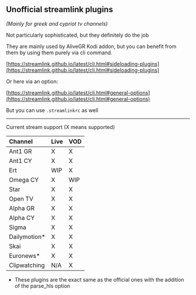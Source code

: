 ## Unofficial streamlink plugins

*(Mainly for greek and cypriot tv channels)*

Not particularly sophisticated, but they definitely do the job

They are mainly used by AliveGR Kodi addon, but you can benefit from them by using them purely via cli command.

[https://streamlink.github.io/latest/cli.html#sideloading-plugins](https://streamlink.github.io/latest/cli.html#sideloading-plugins)

Or here via an option:

[https://streamlink.github.io/latest/cli.html#general-options](https://streamlink.github.io/latest/cli.html#general-options)

But you can use `.streamlinkrc` as well

------------

Current stream support (X means supported)

| Channel | Live | VOD |
| :------------ | :------------ | :------------ |
| Ant1 GR | X | X |
| Ant1 CY | X | X |
| Ert | WIP | X |
| Omega CY | X | WIP |
| Star | X | X |
| Open TV | X | X |
| Alpha GR | X | X |
| Alpha CY | X | X |
| Sigma | X | X |
| Dailymotion* | X | X |
| Skai | Χ | X |
| Euronews* | X | X |
| Clipwatching | N/A | X |

* These plugins are the exact same as the official ones with the addition of the parse_hls option

